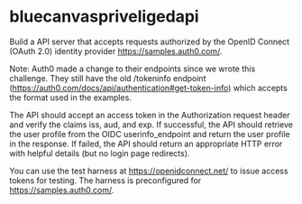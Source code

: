 # bluecanvaspriveligedapi


Build a API server that accepts requests authorized by the OpenID Connect (OAuth 2.0) identity provider https://samples.auth0.com/.

Note: Auth0 made a change to their endpoints since we wrote this challenge. They still have the old /tokeninfo endpoint (https://auth0.com/docs/api/authentication#get-token-info) which accepts the format used in the examples.

The API should accept an access token in the Authorization request header and verify the claims iss, aud, and exp. If successful, the API should retrieve the user profile from the OIDC userinfo_endpoint and return the user profile in the response. If failed, the API should return an appropriate HTTP error with helpful details (but no login page redirects).

You can use the test harness at https://openidconnect.net/ to issue access tokens for testing. The harness is preconfigured for https://samples.auth0.com/.
